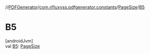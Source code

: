 //[PDFGenerator](../../../index.md)/[com.rifluxyss.pdfgenerator.constants](../index.md)/[PageSize](index.md)/[B5](-b5.md)

# B5

[androidJvm]\
val [B5](-b5.md): [PageSize](index.md)

